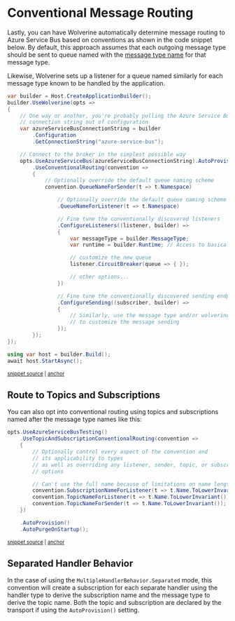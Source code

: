 # Conventional Message Routing

Lastly, you can have Wolverine automatically determine message routing to Azure Service Bus
based on conventions as shown in the code snippet below. By default, this approach assumes that
each outgoing message type should be sent to queue named with the [message type name](/guide/messages.html#message-type-name-or-alias) for that
message type.

Likewise, Wolverine sets up a listener for a queue named similarly for each message type known
to be handled by the application.

<!-- snippet: sample_conventional_routing_for_azure_service_bus -->
<a id='snippet-sample_conventional_routing_for_azure_service_bus'></a>
```cs
var builder = Host.CreateApplicationBuilder();
builder.UseWolverine(opts =>
{
    // One way or another, you're probably pulling the Azure Service Bus
    // connection string out of configuration
    var azureServiceBusConnectionString = builder
        .Configuration
        .GetConnectionString("azure-service-bus");

    // Connect to the broker in the simplest possible way
    opts.UseAzureServiceBus(azureServiceBusConnectionString).AutoProvision()
        .UseConventionalRouting(convention =>
        {
            // Optionally override the default queue naming scheme
            convention.QueueNameForSender(t => t.Namespace)

                // Optionally override the default queue naming scheme
                .QueueNameForListener(t => t.Namespace)

                // Fine tune the conventionally discovered listeners
                .ConfigureListeners((listener, builder) =>
                {
                    var messageType = builder.MessageType;
                    var runtime = builder.Runtime; // Access to basically everything

                    // customize the new queue
                    listener.CircuitBreaker(queue => { });

                    // other options...
                })

                // Fine tune the conventionally discovered sending endpoints
                .ConfigureSending((subscriber, builder) =>
                {
                    // Similarly, use the message type and/or wolverine runtime
                    // to customize the message sending
                });
        });
});

using var host = builder.Build();
await host.StartAsync();
```
<sup><a href='https://github.com/JasperFx/wolverine/blob/main/src/Transports/Azure/Wolverine.AzureServiceBus.Tests/DocumentationSamples.cs#L399-L444' title='Snippet source file'>snippet source</a> | <a href='#snippet-sample_conventional_routing_for_azure_service_bus' title='Start of snippet'>anchor</a></sup>
<!-- endSnippet -->

## Route to Topics and Subscriptions <Badge type="tip" text="1.6.0" />

You can also opt into conventional routing using topics and subscriptions named after the 
message type names like this:

<!-- snippet: sample_using_topic_and_subscription_conventional_routing_with_azure_service_bus -->
<a id='snippet-sample_using_topic_and_subscription_conventional_routing_with_azure_service_bus'></a>
```cs
opts.UseAzureServiceBusTesting()
    .UseTopicAndSubscriptionConventionalRouting(convention =>
    {
        // Optionally control every aspect of the convention and
        // its applicability to types
        // as well as overriding any listener, sender, topic, or subscription
        // options

        // Can't use the full name because of limitations on name length
        convention.SubscriptionNameForListener(t => t.Name.ToLowerInvariant());
        convention.TopicNameForListener(t => t.Name.ToLowerInvariant());
        convention.TopicNameForSender(t => t.Name.ToLowerInvariant());
    })

    .AutoProvision()
    .AutoPurgeOnStartup();
```
<sup><a href='https://github.com/JasperFx/wolverine/blob/main/src/Transports/Azure/Wolverine.AzureServiceBus.Tests/ConventionalRouting/Broadcasting/end_to_end_with_conventional_routing.cs#L32-L51' title='Snippet source file'>snippet source</a> | <a href='#snippet-sample_using_topic_and_subscription_conventional_routing_with_azure_service_bus' title='Start of snippet'>anchor</a></sup>
<!-- endSnippet -->

## Separated Handler Behavior <Badge type="tip" text="4.12" />

In the case of using the `MultipleHandlerBehavior.Separated` mode, this convention will create a subscription
for each separate handler using the handler type to derive the subscription name and the message type to derive
the topic name. Both the topic and subscription are declared by the transport if using the `AutoProvision()` setting.


